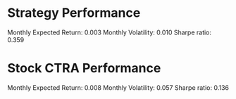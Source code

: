 # Strategy Performance
Monthly Expected Return: 0.003
Monthly Volatility: 0.010
Sharpe ratio: 0.359
# Stock CTRA Performance
Monthly Expected Return: 0.008
Monthly Volatility: 0.057
Sharpe ratio: 0.136

